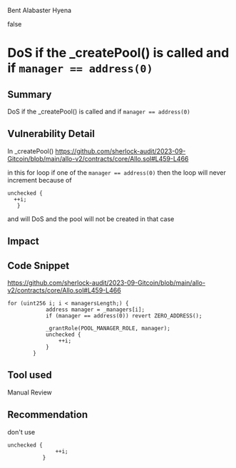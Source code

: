 Bent Alabaster Hyena

false

# DoS if the _createPool() is called and if `manager == address(0)`
## Summary
DoS if the _createPool() is called and if `manager == address(0)`
## Vulnerability Detail
In _createPool() 
https://github.com/sherlock-audit/2023-09-Gitcoin/blob/main/allo-v2/contracts/core/Allo.sol#L459-L466

in this for loop if one of the ```manager == address(0)``` then the loop will never increment because of 
```Solidity
unchecked {
  ++i;
   }
```
 and will DoS and the pool will not be created in that case
## Impact

## Code Snippet
https://github.com/sherlock-audit/2023-09-Gitcoin/blob/main/allo-v2/contracts/core/Allo.sol#L459-L466
```solidity
for (uint256 i; i < managersLength;) {
            address manager = _managers[i];
            if (manager == address(0)) revert ZERO_ADDRESS();

            _grantRole(POOL_MANAGER_ROLE, manager);
            unchecked {
                ++i;
            }
        }
```
## Tool used

Manual Review

## Recommendation
don't use
 ```solidity
unchecked {
                ++i;
            }
 ```